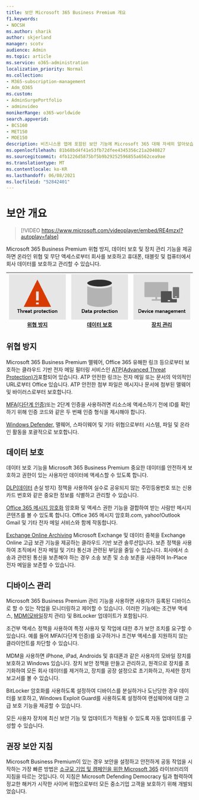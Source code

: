 ```yaml
---
title: 보안 Microsoft 365 Business Premium 개요
f1.keywords:
- NOCSH
ms.author: sharik
author: skjerland
manager: scotv
audience: Admin
ms.topic: article
ms.service: o365-administration
localization_priority: Normal
ms.collection:
- M365-subscription-management
- Adm_O365
ms.custom:
- AdminSurgePortfolio
- adminvideo
monikerRange: o365-worldwide
search.appverid:
- BCS160
- MET150
- MOE150
description: 비즈니스용 앱에 포함된 보안 기능에 Microsoft 365 대해 자세히 알아보습니다.
ms.openlocfilehash: 81b68bd4f41e53fb72dfee4345356c21a2040827
ms.sourcegitcommit: 4fb1226d5875bf5b9b29252596855a6562cea9ae
ms.translationtype: MT
ms.contentlocale: ko-KR
ms.lasthandoff: 06/08/2021
ms.locfileid: "52842401"
---
```

# <a name="overview-of-security"></a>보안 개요

> [!VIDEO https://www.microsoft.com/videoplayer/embed/RE4mzxI?autoplay=false]

Microsoft 365 Business Premium 위협 방지, 데이터 보호 및 장치 관리 기능을 제공하면 온라인 위협 및 무단 액세스로부터 회사를 보호하고 휴대폰, 태블릿 및 컴퓨터에서 회사 데이터를 보호하고 관리할 수 있습니다.

|![위협 방지](../media/m365-business-security-threat-protection.png)<br/>[위협 방지](#threat-protection)|![클라이언트와 공동 작업](../media/m365-business-security-data-protection.png) <br/>[데이터 보호](#data-protection) | ![디바이스 관리](../media/m365-business-security-device-management.png) <br/>[장치 관리](#device-management) |
|--|--|--|

## <a name="threat-protection"></a>위협 방지

Microsoft 365 Business Premium 맬웨어, Office 365 유해한 링크 등으로부터 보호하는 클라우드 기반 전자 메일 필터링 서비스인 [ATP(Advanced Threat Protection)가](safe-links.md)포함되어 있습니다. ATP 안전한 링크는 전자 메일 또는 문서의 악의적인 URL로부터 Office 있습니다. ATP 안전한 첨부 파일은 메시지나 문서에 첨부된 맬웨어 및 바이러스로부터 보호합니다.

[MFA(다단계 인증)](turn-on-mfa.md)또는 2단계 인증을 사용하려면 리소스에 액세스하기 전에 ID를 확인하기 위해 인증 코드와 같은 두 번째 인증 형식을 제시해야 합니다.

[Windows Defender,](/windows/security/threat-protection/overview-of-threat-mitigations-in-windows-10) 맬웨어, 스파이웨어 및 기타 위협으로부터 시스템, 파일 및 온라인 활동을 포괄적으로 보호합니다.

## <a name="data-protection"></a>데이터 보호

데이터 보호 기능을 Microsoft 365 Business Premium 중요한 데이터를 안전하게 보호하고 권한이 있는 사용자만 데이터에 액세스할 수 있도록 합니다.

[DLP(데이터](set-up-dlp.md) 손실 방지) 정책을 사용하여 실수로 공유되지 않는 주민등용번호 또는 신용 카드 번호와 같은 중요한 정보를 식별하고 관리할 수 있습니다.

[Office 365 메시지 암호화](/microsoft-365/compliance/ome) 암호화 및 액세스 권한 기능을 결합하여 받는 사람만 메시지 콘텐츠를 볼 수 있도록 합니다. Office 365 메시지 암호화.com, yahoo!Outlook Gmail 및 기타 전자 메일 서비스와 함께 작동합니다.

[Exchange Online Archiving](/office365/servicedescriptions/exchange-online-archiving-service-description/exchange-online-archiving-service-description) Microsoft Exchange 및 데이터 중복을 Exchange Online 고급 보관 기능을 제공하는 클라우드 기반 보관 솔루션입니다. 보존 정책을 사용하여 조직에서 전자 메일 및 기타 통신과 관련된 부담을 줄일 수 있습니다. 회사에서 소송과 관련된 통신을 보존해야 하는 경우 소송 보존 및 소송 보존을 사용하여 In-Place 전자 메일을 보존할 수 있습니다.

## <a name="device-management"></a>디바이스 관리

Microsoft 365 Business Premium 관리 기능을 사용하면 사용자가 등록된 디바이스로 할 수 있는 작업을 모니터링하고 제어할 수 있습니다. 이러한 기능에는 조건부 액세스, [MDM(모바일](/microsoft-365/admin/basic-mobility-security/manage-enrolled-devices)장치 관리) 및 BitLocker 업데이트가 포함됩니다.

조건부 액세스 정책을 사용하여 특정 사용자 및 작업에 대한 추가 보안 조치를 요구할 수 있습니다. 예를 들어 MFA(다단계 인증)를 요구하거나 조건부 액세스를 지원하지 않는 클라이언트를 차단할 수 있습니다.

MDM을 사용하면 iPhone, iPad, Androids 및 휴대폰과 같은 사용자의 모바일 장치를 보호하고 Windows 있습니다. 장치 보안 정책을 만들고 관리하고, 원격으로 장치를 초기화하여 모든 회사 데이터를 제거하고, 장치를 공장 설정으로 초기화하고, 자세한 장치 보고서를 볼 수 있습니다.

BitLocker 암호화를 사용하도록 설정하여 디바이스를 분실하거나 도난당한 경우 데이터를 보호하고, Windows Exploit Guard를 사용하도록 설정하여 랜섬웨어에 대한 고급 보호 기능을 제공할 수 있습니다.

모든 사용자 장치에 최신 보안 기능 및 업데이트가 적용될 수 있도록 자동 업데이트를 구성할 수 있습니다.

## <a name="recommended-security-guidance"></a>권장 보안 지침

Microsoft Business Premium이 있는 경우 보안을 설정하고 안전하게 공동 작업을 시작하는 가장 빠른 방법은 [소규모 기업 및 캠페인을 위한 Microsoft 365](../campaigns/index.md) 라이브러리의 지침을 따르는 것입니다. 이 지침은 Microsoft Defending Democracy 팀과 협력하여 정교한 해커가 시작한 사이버 위협으로부터 모든 중소기업 고객을 보호하기 위해 개발되었습니다.
